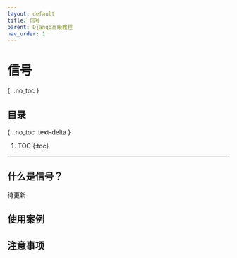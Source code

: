 ```yaml
---
layout: default
title: 信号
parent: Django高级教程
nav_order: 1
---
```


# 信号
{: .no_toc }

## 目录
{: .no_toc .text-delta }

1. TOC
{:toc}

---

## 什么是信号？
待更新
## 使用案例

## 注意事项

